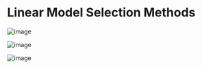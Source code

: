 # Linear Model Selection Methods

![image](https://github.com/yangshiteng/Data-Science-Learning-Path/assets/60442877/23a9544e-026e-4ee0-8030-b31d74be80ae)

![image](https://github.com/yangshiteng/Data-Science-Learning-Path/assets/60442877/ad267f7a-e0db-4bad-8695-3efe34805a8d)

![image](https://github.com/yangshiteng/Data-Science-Learning-Path/assets/60442877/2e09d77a-ff14-4f84-9b49-86c45103ba3a)
